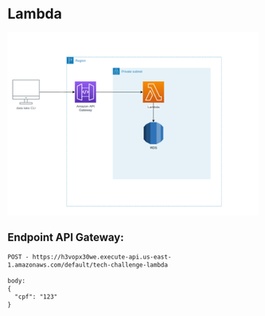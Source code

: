 # Lambda


![lambda](./images/lambda-rds.png)

## Endpoint API Gateway: 
``` 
POST - https://h3vopx30we.execute-api.us-east-1.amazonaws.com/default/tech-challenge-lambda

body:
{
  "cpf": "123"
}
```
